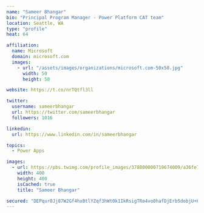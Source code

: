 ```yaml
---
name: "Sameer Bhangar"
bio: "Principal Program Manager - Power Platform CAT team"
location: Seattle, WA
type: "profile"
heat: 64

affiliation:
  name: Microsoft
  domain: microsoft.com
  images:
    - url: "/assets/images/organizations/microsoft.com-50x50.jpg"
      width: 50
      height: 50

website: https://t.co/nrTQtfl3ll

twitter:
  username: sameerbhangar
  url: https://twitter.com/sameerbhangar
  followers: 1016

linkedin:
  url: https://www.linkedin.com/in/sameerbhangar

topics:
  - Power Apps

images:
  - url: https://pbs.twimg.com/profile_images/378800000719674009/a36fe7ddfab1778b76e5793772e43798_400x400.jpeg
    width: 400
    height: 400
    isCached: true
    title: "Sameer Bhangar"

secured: "DEPqur0Jj87W2Gf4hxBtlYZqf3hWt0k1IkRsigTRo4vo0hafDjErb5dobjU+KChHgFEMd7otz4MZ4uL+bi8MpKojCApKHKdYiD4HvSQfyf2fiyuCV4/+jdrpOwy+RQX1H35+11a50w8klG7ZYL7vEqlbhG3jf0plZ0t+GYNfMyTR+Aj8W8n7kbImmwk9nKEiLDcEIN0eLdmvxGZUp3aSmzTA9uxOz7LEOFyLQGChO7Do4ZSzrL/0ijGghv3z9ZMu95sk0gBJzjzPCbJkGaSqN2beNgzW7Ukhwi3Ns8rKIf9uK+Pb9IeoSzCdArSzibPCYRzQxeAKXoBNdtlWDdwVJvBeqdNwzIW9lIzbLSJ9myUHFBYKkVKNe7PKnPfqB/B9nExjxS+t+PHE9gINi8vgQqAnjfSEaWPwa2z3d9t12/w=;eM/lwtRss9Ywk/WY+jbg0A=="
---
```


